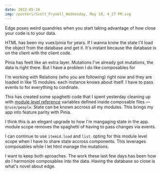 ```yaml
---
date: 2022-05-18
img: /posters/Scott_Fryxell_Wednesday, May 18, 4_27 PM.svg
---
```


Edge poses weird quandries when you start taking advantage of how close your code is to your data.

HTML has been my vuex/pinia for years. If I wanna know the state I'll load the object from the database and get it. It's instant because the database is on the client with the client code.

Pinia has feelt like an extra layer. Mutations I've already got mutations, the data is right there. But I have a problem I do like composables for

I'm working with Relations (who you are following) right now and they are loaded in like 15 modules. each instance knows about itself. I have to pass events to for everything to cordinate.

This has created some spaghetti code that I spent yesterday cleaning up with [module level reference](https://vueschool.io/articles/vuejs-tutorials/home-rolled-store-with-the-vue-js-composition-api/) variables defined inside composable files — `@/use/people`. State can be known accross all my modules. This brings my app into feature parity with Pinia.

I think this is an elegant upgrade to how I'm mangaging state in the app. module scope removes the spaghetti of having to pass changes via events.

I can continue to use `itemid.load` and `list`. opting for this module level scope when I have to share state accross components. This leverages composables while I let html manage the mutations.

I want to keep both aproaches. The work these last few days has been how do I harmonize composables into the data. Having the database so close is what's novel about edge.
